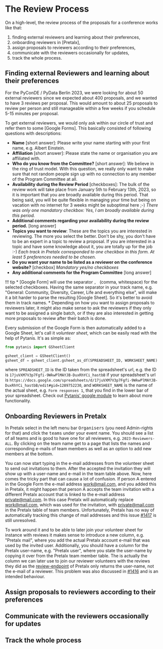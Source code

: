 # The Review Process

On a high-level, the review process of the proposals for a conference works like that:

1. finding external reviewers and learning about their preferences,
2. onboarding reviewers in [Pretalx],
3. assign proposals to reviewers according to their preferences,
4. communicate with the reviewers occasionally for updates,
5. track the whole process.

## Finding external Reviewers and learning about their preferences

For the PyConDE / PyData Berlin 2023, we were looking for about 50 external reviewers since we expected about 400
proposals, and we wanted to have 3 reviews per proposal. This would amount to about 25 proposals to review per person
and still manageable within a few weeks if you schedule 5-15 minutes per proposal.

To get external reviewers, we would only ask within our circle of trust and refer them to some [Google Forms]. This
basically consisted of following questions with descriptions:

* **Name** \[short answer\]: Please write your name starting with your first name, e.g. Albert Einstein.
* **Affiliation** \[short answer\]: Please state the name or organisation you are affiliated with.
* **Who do you know from the Committee?** \[short answer\]: We believe in the ring of trust model. With this question, we really only
  want to make sure that not random people sign up with no connection to any member of the Program Committee at all.
* **Availability during the Review Period** \[checkboxes]: The bulk of the review work will take place from January 5th to February
  13th, 2023, so it is important that you are broadly available during this period. That being said, you will be quite
  flexible in managing your time but being on vacation with no internet for 3 weeks might be suboptimal here ;-)
  *There was only one mandatory checkbox: Yes, I am broadly available during this period.*
* **Additional comments regarding your availability during the review period.** \[long answer\]
* **Topics you want to review**: These are the topics you are interested in reviewing. The more you select the better.
  Don't be shy, you don't have to be an expert in a topic to review a proposal. If you are interested in a topic and
  have some knowledge about it, you are totally up for the job :-)
  *Each track in Pretalx corresponded to one checkbox in this form. At least 5 preferences needed to be chosen.*
* **Do you want your name to be listed as a reviewer on the conference website?** \[checkbox\] *Mandatory yes/no checkboxes*
* **Any additional comments for the Program Committee** \[long answer\]

!!! tip
    * [Google Form] will use the separator `, ` (comma, whitespace) for the selected checkboxes. Having the same separator
      in your track name, e.g. "General: Community, Diversity, Career, Life and everything else", will make it a bit harder
      to parse the resulting [Google Sheet]. So it's better to avoid them in track names.
    * Depending on how you want to assign proposals to reviewers later, it might also make sense to ask the reviewers if
      they only want to be assigned a single batch, or if they are also interested in getting more proposals to review after
      their batch is done.

Every submission of the Google Form is then automatically added to a Google Sheet, let's call it *volunteer sheet*, which can be easily read with the
help of Pytanis. It's as simple as:
```python
from pytanis import GSheetClient

gsheet_client = GSheetClient()
gsheet_df = gsheet_client.gsheet_as_df(SPREADSHEET_ID, WORKSHEET_NAME)
```
where `SPREADSHEET_ID` is the ID taken from the spreadsheet's url, e.g. the ID is `17juVXM7V3p7Fgfi-9WkwPlMAYJB-DuxRhYCi_hastbB`
if your spreadsheet's url is `https://docs.google.com/spreadsheets/d/17juVXM7V3p7Fgfi-9WkwPlMAYJB-DuxRhYCi_hastbB/edit#gid=1289752230`,
and `WORKSHEET_NAME` is the name of the actual sheet, e.g. `Form responses 1`, that you find in the lower bar of your
spreadsheet. Check out [Pytanis' google module](../../reference/pytanis/google/#pytanis.google) to learn about more functionality.

## Onboarding Reviewers in Pretalx

In Pretalx select in the left menu bar <kbd>Organisers</kbd> (you need Admin-rights for that) and click the <kbd>teams</kbd> under your event name.
You should see a list of all teams and is good to have one for all reviewers, e.g. `2023-Reviewers-ALL`. By clicking on the team name
get to a page that lists the names and corresponding e-mails of team members as well as an option to add new members at the bottom.

You can now start typing in the e-mail addresses from the volunteer sheet to send out invitations to them. After the accepted
the invitation they will show up with a user-name and e-mail in the team table above. Now, here comes the tricky part that can
cause a lot of confusion. If person A entered in the Google Form the e-mail address work@mail.com, and you added this in Pretalx,
it might happen that person A accepts the team invitation with a different Pretalx account that is linked to the e-mail
address private@mail.com. In this case Pretalx will automatically replace work@mail.com, which was used for the invitation,
with private@mail.com in the Pretalx table of team members.
Unfortunately, Pretalx has no way of automatically tracking this change of mail addresses and this issue [#1417] is still unresolved.

To work around it and to be able to later join your volunteer sheet for instance with reviews it makes sense to introduce
a new column, e.g. "Pretalx mail", where you add the actual Pretalx account e-mail that was used by the invited user.
Additionally, you should have a column for the Pretalx user-name, e.g. "Pretalx user", where you state the user-name
by copying it over from the Pretalx team member table. The is actually the column we can later use to join our reviewer volunteers
with the reviews they did as the [review-endpoint] of Pretalx only returns the user-name, not the e-mail of a reviewer.
This problem was also discussed in [#1416] and is an intended behaviour.

## Assign proposals to reviewers according to their preferences

## Communicate with the reviewers occasionally for updates

## Track the whole process


[#1417]: https://github.com/pretalx/pretalx/issues/1417
[#1416]: https://github.com/pretalx/pretalx/issues/1416
[review-endpoint]: https://docs.pretalx.org/api/resources/reviews.html
